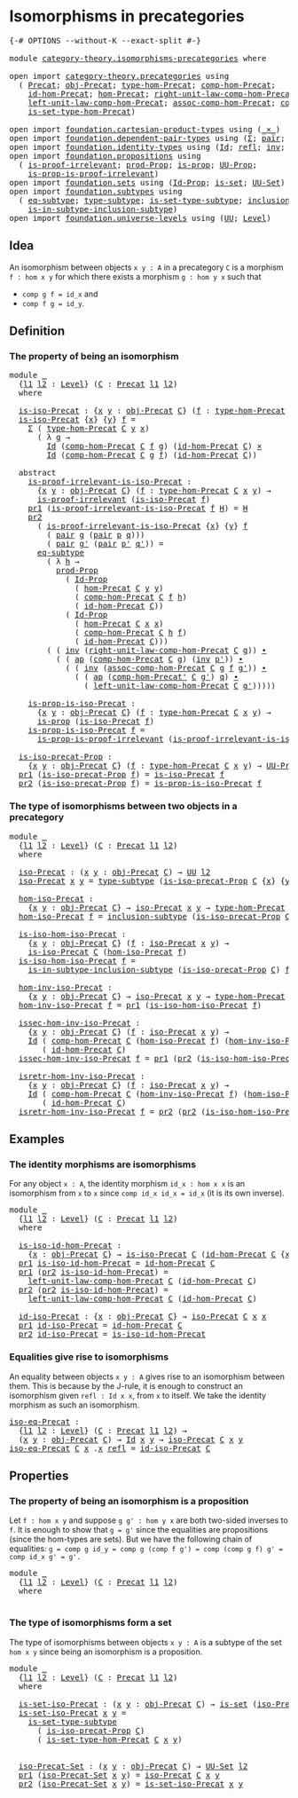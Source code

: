 # Isomorphisms in precategories

<pre class="Agda"><a id="42" class="Symbol">{-#</a> <a id="46" class="Keyword">OPTIONS</a> <a id="54" class="Pragma">--without-K</a> <a id="66" class="Pragma">--exact-split</a> <a id="80" class="Symbol">#-}</a>

<a id="85" class="Keyword">module</a> <a id="92" href="category-theory.isomorphisms-precategories.html" class="Module">category-theory.isomorphisms-precategories</a> <a id="135" class="Keyword">where</a>

<a id="142" class="Keyword">open</a> <a id="147" class="Keyword">import</a> <a id="154" href="category-theory.precategories.html" class="Module">category-theory.precategories</a> <a id="184" class="Keyword">using</a>
  <a id="192" class="Symbol">(</a> <a id="194" href="category-theory.precategories.html#2242" class="Function">Precat</a><a id="200" class="Symbol">;</a> <a id="202" href="category-theory.precategories.html#2555" class="Function">obj-Precat</a><a id="212" class="Symbol">;</a> <a id="214" href="category-theory.precategories.html#2674" class="Function">type-hom-Precat</a><a id="229" class="Symbol">;</a> <a id="231" href="category-theory.precategories.html#3056" class="Function">comp-hom-Precat</a><a id="246" class="Symbol">;</a>
    <a id="252" href="category-theory.precategories.html#3833" class="Function">id-hom-Precat</a><a id="265" class="Symbol">;</a> <a id="267" href="category-theory.precategories.html#2600" class="Function">hom-Precat</a><a id="277" class="Symbol">;</a> <a id="279" href="category-theory.precategories.html#4126" class="Function">right-unit-law-comp-hom-Precat</a><a id="309" class="Symbol">;</a>
    <a id="315" href="category-theory.precategories.html#3936" class="Function">left-unit-law-comp-hom-Precat</a><a id="344" class="Symbol">;</a> <a id="346" href="category-theory.precategories.html#3381" class="Function">assoc-comp-hom-Precat</a><a id="367" class="Symbol">;</a> <a id="369" href="category-theory.precategories.html#3223" class="Function">comp-hom-Precat&#39;</a><a id="385" class="Symbol">;</a>
    <a id="391" href="category-theory.precategories.html#2772" class="Function">is-set-type-hom-Precat</a><a id="413" class="Symbol">)</a>
    
<a id="420" class="Keyword">open</a> <a id="425" class="Keyword">import</a> <a id="432" href="foundation.cartesian-product-types.html" class="Module">foundation.cartesian-product-types</a> <a id="467" class="Keyword">using</a> <a id="473" class="Symbol">(</a><a id="474" href="foundation-core.cartesian-product-types.html#577" class="Function Operator">_×_</a><a id="477" class="Symbol">)</a>
<a id="479" class="Keyword">open</a> <a id="484" class="Keyword">import</a> <a id="491" href="foundation.dependent-pair-types.html" class="Module">foundation.dependent-pair-types</a> <a id="523" class="Keyword">using</a> <a id="529" class="Symbol">(</a><a id="530" href="foundation-core.dependent-pair-types.html#502" class="Record">Σ</a><a id="531" class="Symbol">;</a> <a id="533" href="foundation-core.dependent-pair-types.html#575" class="InductiveConstructor">pair</a><a id="537" class="Symbol">;</a> <a id="539" href="foundation-core.dependent-pair-types.html#592" class="Field">pr1</a><a id="542" class="Symbol">;</a> <a id="544" href="foundation-core.dependent-pair-types.html#604" class="Field">pr2</a><a id="547" class="Symbol">)</a>
<a id="549" class="Keyword">open</a> <a id="554" class="Keyword">import</a> <a id="561" href="foundation.identity-types.html" class="Module">foundation.identity-types</a> <a id="587" class="Keyword">using</a> <a id="593" class="Symbol">(</a><a id="594" href="foundation-core.identity-types.html#1754" class="Datatype">Id</a><a id="596" class="Symbol">;</a> <a id="598" href="foundation-core.identity-types.html#1807" class="InductiveConstructor">refl</a><a id="602" class="Symbol">;</a> <a id="604" href="foundation-core.identity-types.html#2716" class="Function">inv</a><a id="607" class="Symbol">;</a> <a id="609" href="foundation-core.identity-types.html#2412" class="Function Operator">_∙_</a><a id="612" class="Symbol">;</a> <a id="614" href="foundation-core.identity-types.html#3990" class="Function">ap</a><a id="616" class="Symbol">)</a>
<a id="618" class="Keyword">open</a> <a id="623" class="Keyword">import</a> <a id="630" href="foundation.propositions.html" class="Module">foundation.propositions</a> <a id="654" class="Keyword">using</a>
  <a id="662" class="Symbol">(</a> <a id="664" href="foundation-core.propositions.html#2265" class="Function">is-proof-irrelevant</a><a id="683" class="Symbol">;</a> <a id="685" href="foundation-core.propositions.html#5861" class="Function">prod-Prop</a><a id="694" class="Symbol">;</a> <a id="696" href="foundation-core.propositions.html#1296" class="Function">is-prop</a><a id="703" class="Symbol">;</a> <a id="705" href="foundation-core.propositions.html#1380" class="Function">UU-Prop</a><a id="712" class="Symbol">;</a>
    <a id="718" href="foundation-core.propositions.html#3207" class="Function">is-prop-is-proof-irrelevant</a><a id="745" class="Symbol">)</a>
<a id="747" class="Keyword">open</a> <a id="752" class="Keyword">import</a> <a id="759" href="foundation.sets.html" class="Module">foundation.sets</a> <a id="775" class="Keyword">using</a> <a id="781" class="Symbol">(</a><a id="782" href="foundation-core.sets.html#1407" class="Function">Id-Prop</a><a id="789" class="Symbol">;</a> <a id="791" href="foundation-core.sets.html#1100" class="Function">is-set</a><a id="797" class="Symbol">;</a> <a id="799" href="foundation-core.sets.html#1177" class="Function">UU-Set</a><a id="805" class="Symbol">)</a>
<a id="807" class="Keyword">open</a> <a id="812" class="Keyword">import</a> <a id="819" href="foundation.subtypes.html" class="Module">foundation.subtypes</a> <a id="839" class="Keyword">using</a>
  <a id="847" class="Symbol">(</a> <a id="849" href="foundation-core.subtypes.html#3371" class="Function">eq-subtype</a><a id="859" class="Symbol">;</a> <a id="861" href="foundation-core.subtypes.html#2542" class="Function">type-subtype</a><a id="873" class="Symbol">;</a> <a id="875" href="foundation-core.subtypes.html#5268" class="Function">is-set-type-subtype</a><a id="894" class="Symbol">;</a> <a id="896" href="foundation-core.subtypes.html#2608" class="Function">inclusion-subtype</a><a id="913" class="Symbol">;</a>
    <a id="919" href="foundation-core.subtypes.html#2837" class="Function">is-in-subtype-inclusion-subtype</a><a id="950" class="Symbol">)</a>
<a id="952" class="Keyword">open</a> <a id="957" class="Keyword">import</a> <a id="964" href="foundation.universe-levels.html" class="Module">foundation.universe-levels</a> <a id="991" class="Keyword">using</a> <a id="997" class="Symbol">(</a><a id="998" href="foundation-core.universe-levels.html#222" class="Primitive">UU</a><a id="1000" class="Symbol">;</a> <a id="1002" href="Agda.Primitive.html#597" class="Postulate">Level</a><a id="1007" class="Symbol">)</a>
</pre>
## Idea

An isomorphism between objects `x y : A` in a precategory `C` is a morphism `f : hom x y` for which there exists a morphism `g : hom y x` such that
- `comp g f = id_x` and
- `comp f g = id_y`.

## Definition

### The property of being an isomorphism

<pre class="Agda"><a id="1282" class="Keyword">module</a> <a id="1289" href="category-theory.isomorphisms-precategories.html#1289" class="Module">_</a>
  <a id="1293" class="Symbol">{</a><a id="1294" href="category-theory.isomorphisms-precategories.html#1294" class="Bound">l1</a> <a id="1297" href="category-theory.isomorphisms-precategories.html#1297" class="Bound">l2</a> <a id="1300" class="Symbol">:</a> <a id="1302" href="Agda.Primitive.html#597" class="Postulate">Level</a><a id="1307" class="Symbol">}</a> <a id="1309" class="Symbol">(</a><a id="1310" href="category-theory.isomorphisms-precategories.html#1310" class="Bound">C</a> <a id="1312" class="Symbol">:</a> <a id="1314" href="category-theory.precategories.html#2242" class="Function">Precat</a> <a id="1321" href="category-theory.isomorphisms-precategories.html#1294" class="Bound">l1</a> <a id="1324" href="category-theory.isomorphisms-precategories.html#1297" class="Bound">l2</a><a id="1326" class="Symbol">)</a>
  <a id="1330" class="Keyword">where</a>

  <a id="1339" href="category-theory.isomorphisms-precategories.html#1339" class="Function">is-iso-Precat</a> <a id="1353" class="Symbol">:</a> <a id="1355" class="Symbol">{</a><a id="1356" href="category-theory.isomorphisms-precategories.html#1356" class="Bound">x</a> <a id="1358" href="category-theory.isomorphisms-precategories.html#1358" class="Bound">y</a> <a id="1360" class="Symbol">:</a> <a id="1362" href="category-theory.precategories.html#2555" class="Function">obj-Precat</a> <a id="1373" href="category-theory.isomorphisms-precategories.html#1310" class="Bound">C</a><a id="1374" class="Symbol">}</a> <a id="1376" class="Symbol">(</a><a id="1377" href="category-theory.isomorphisms-precategories.html#1377" class="Bound">f</a> <a id="1379" class="Symbol">:</a> <a id="1381" href="category-theory.precategories.html#2674" class="Function">type-hom-Precat</a> <a id="1397" href="category-theory.isomorphisms-precategories.html#1310" class="Bound">C</a> <a id="1399" href="category-theory.isomorphisms-precategories.html#1356" class="Bound">x</a> <a id="1401" href="category-theory.isomorphisms-precategories.html#1358" class="Bound">y</a><a id="1402" class="Symbol">)</a> <a id="1404" class="Symbol">→</a> <a id="1406" href="foundation-core.universe-levels.html#222" class="Primitive">UU</a> <a id="1409" href="category-theory.isomorphisms-precategories.html#1297" class="Bound">l2</a>
  <a id="1414" href="category-theory.isomorphisms-precategories.html#1339" class="Function">is-iso-Precat</a> <a id="1428" class="Symbol">{</a><a id="1429" href="category-theory.isomorphisms-precategories.html#1429" class="Bound">x</a><a id="1430" class="Symbol">}</a> <a id="1432" class="Symbol">{</a><a id="1433" href="category-theory.isomorphisms-precategories.html#1433" class="Bound">y</a><a id="1434" class="Symbol">}</a> <a id="1436" href="category-theory.isomorphisms-precategories.html#1436" class="Bound">f</a> <a id="1438" class="Symbol">=</a>
    <a id="1444" href="foundation-core.dependent-pair-types.html#502" class="Record">Σ</a> <a id="1446" class="Symbol">(</a> <a id="1448" href="category-theory.precategories.html#2674" class="Function">type-hom-Precat</a> <a id="1464" href="category-theory.isomorphisms-precategories.html#1310" class="Bound">C</a> <a id="1466" href="category-theory.isomorphisms-precategories.html#1433" class="Bound">y</a> <a id="1468" href="category-theory.isomorphisms-precategories.html#1429" class="Bound">x</a><a id="1469" class="Symbol">)</a>
      <a id="1477" class="Symbol">(</a> <a id="1479" class="Symbol">λ</a> <a id="1481" href="category-theory.isomorphisms-precategories.html#1481" class="Bound">g</a> <a id="1483" class="Symbol">→</a>
        <a id="1493" href="foundation-core.identity-types.html#1754" class="Datatype">Id</a> <a id="1496" class="Symbol">(</a><a id="1497" href="category-theory.precategories.html#3056" class="Function">comp-hom-Precat</a> <a id="1513" href="category-theory.isomorphisms-precategories.html#1310" class="Bound">C</a> <a id="1515" href="category-theory.isomorphisms-precategories.html#1436" class="Bound">f</a> <a id="1517" href="category-theory.isomorphisms-precategories.html#1481" class="Bound">g</a><a id="1518" class="Symbol">)</a> <a id="1520" class="Symbol">(</a><a id="1521" href="category-theory.precategories.html#3833" class="Function">id-hom-Precat</a> <a id="1535" href="category-theory.isomorphisms-precategories.html#1310" class="Bound">C</a><a id="1536" class="Symbol">)</a> <a id="1538" href="foundation-core.cartesian-product-types.html#577" class="Function Operator">×</a>
        <a id="1548" href="foundation-core.identity-types.html#1754" class="Datatype">Id</a> <a id="1551" class="Symbol">(</a><a id="1552" href="category-theory.precategories.html#3056" class="Function">comp-hom-Precat</a> <a id="1568" href="category-theory.isomorphisms-precategories.html#1310" class="Bound">C</a> <a id="1570" href="category-theory.isomorphisms-precategories.html#1481" class="Bound">g</a> <a id="1572" href="category-theory.isomorphisms-precategories.html#1436" class="Bound">f</a><a id="1573" class="Symbol">)</a> <a id="1575" class="Symbol">(</a><a id="1576" href="category-theory.precategories.html#3833" class="Function">id-hom-Precat</a> <a id="1590" href="category-theory.isomorphisms-precategories.html#1310" class="Bound">C</a><a id="1591" class="Symbol">))</a>

  <a id="1597" class="Keyword">abstract</a>
    <a id="1610" href="category-theory.isomorphisms-precategories.html#1610" class="Function">is-proof-irrelevant-is-iso-Precat</a> <a id="1644" class="Symbol">:</a>
      <a id="1652" class="Symbol">{</a><a id="1653" href="category-theory.isomorphisms-precategories.html#1653" class="Bound">x</a> <a id="1655" href="category-theory.isomorphisms-precategories.html#1655" class="Bound">y</a> <a id="1657" class="Symbol">:</a> <a id="1659" href="category-theory.precategories.html#2555" class="Function">obj-Precat</a> <a id="1670" href="category-theory.isomorphisms-precategories.html#1310" class="Bound">C</a><a id="1671" class="Symbol">}</a> <a id="1673" class="Symbol">(</a><a id="1674" href="category-theory.isomorphisms-precategories.html#1674" class="Bound">f</a> <a id="1676" class="Symbol">:</a> <a id="1678" href="category-theory.precategories.html#2674" class="Function">type-hom-Precat</a> <a id="1694" href="category-theory.isomorphisms-precategories.html#1310" class="Bound">C</a> <a id="1696" href="category-theory.isomorphisms-precategories.html#1653" class="Bound">x</a> <a id="1698" href="category-theory.isomorphisms-precategories.html#1655" class="Bound">y</a><a id="1699" class="Symbol">)</a> <a id="1701" class="Symbol">→</a>
      <a id="1709" href="foundation-core.propositions.html#2265" class="Function">is-proof-irrelevant</a> <a id="1729" class="Symbol">(</a><a id="1730" href="category-theory.isomorphisms-precategories.html#1339" class="Function">is-iso-Precat</a> <a id="1744" href="category-theory.isomorphisms-precategories.html#1674" class="Bound">f</a><a id="1745" class="Symbol">)</a>
    <a id="1751" href="foundation-core.dependent-pair-types.html#592" class="Field">pr1</a> <a id="1755" class="Symbol">(</a><a id="1756" href="category-theory.isomorphisms-precategories.html#1610" class="Function">is-proof-irrelevant-is-iso-Precat</a> <a id="1790" href="category-theory.isomorphisms-precategories.html#1790" class="Bound">f</a> <a id="1792" href="category-theory.isomorphisms-precategories.html#1792" class="Bound">H</a><a id="1793" class="Symbol">)</a> <a id="1795" class="Symbol">=</a> <a id="1797" href="category-theory.isomorphisms-precategories.html#1792" class="Bound">H</a>
    <a id="1803" href="foundation-core.dependent-pair-types.html#604" class="Field">pr2</a>
      <a id="1813" class="Symbol">(</a> <a id="1815" href="category-theory.isomorphisms-precategories.html#1610" class="Function">is-proof-irrelevant-is-iso-Precat</a> <a id="1849" class="Symbol">{</a><a id="1850" href="category-theory.isomorphisms-precategories.html#1850" class="Bound">x</a><a id="1851" class="Symbol">}</a> <a id="1853" class="Symbol">{</a><a id="1854" href="category-theory.isomorphisms-precategories.html#1854" class="Bound">y</a><a id="1855" class="Symbol">}</a> <a id="1857" href="category-theory.isomorphisms-precategories.html#1857" class="Bound">f</a>
        <a id="1867" class="Symbol">(</a> <a id="1869" href="foundation-core.dependent-pair-types.html#575" class="InductiveConstructor">pair</a> <a id="1874" href="category-theory.isomorphisms-precategories.html#1874" class="Bound">g</a> <a id="1876" class="Symbol">(</a><a id="1877" href="foundation-core.dependent-pair-types.html#575" class="InductiveConstructor">pair</a> <a id="1882" href="category-theory.isomorphisms-precategories.html#1882" class="Bound">p</a> <a id="1884" href="category-theory.isomorphisms-precategories.html#1884" class="Bound">q</a><a id="1885" class="Symbol">)))</a>
        <a id="1897" class="Symbol">(</a> <a id="1899" href="foundation-core.dependent-pair-types.html#575" class="InductiveConstructor">pair</a> <a id="1904" href="category-theory.isomorphisms-precategories.html#1904" class="Bound">g&#39;</a> <a id="1907" class="Symbol">(</a><a id="1908" href="foundation-core.dependent-pair-types.html#575" class="InductiveConstructor">pair</a> <a id="1913" href="category-theory.isomorphisms-precategories.html#1913" class="Bound">p&#39;</a> <a id="1916" href="category-theory.isomorphisms-precategories.html#1916" class="Bound">q&#39;</a><a id="1918" class="Symbol">))</a> <a id="1921" class="Symbol">=</a>
      <a id="1929" href="foundation-core.subtypes.html#3371" class="Function">eq-subtype</a>
        <a id="1948" class="Symbol">(</a> <a id="1950" class="Symbol">λ</a> <a id="1952" href="category-theory.isomorphisms-precategories.html#1952" class="Bound">h</a> <a id="1954" class="Symbol">→</a>
          <a id="1966" href="foundation-core.propositions.html#5861" class="Function">prod-Prop</a>
            <a id="1988" class="Symbol">(</a> <a id="1990" href="foundation-core.sets.html#1407" class="Function">Id-Prop</a>
              <a id="2012" class="Symbol">(</a> <a id="2014" href="category-theory.precategories.html#2600" class="Function">hom-Precat</a> <a id="2025" href="category-theory.isomorphisms-precategories.html#1310" class="Bound">C</a> <a id="2027" href="category-theory.isomorphisms-precategories.html#1854" class="Bound">y</a> <a id="2029" href="category-theory.isomorphisms-precategories.html#1854" class="Bound">y</a><a id="2030" class="Symbol">)</a>
              <a id="2046" class="Symbol">(</a> <a id="2048" href="category-theory.precategories.html#3056" class="Function">comp-hom-Precat</a> <a id="2064" href="category-theory.isomorphisms-precategories.html#1310" class="Bound">C</a> <a id="2066" href="category-theory.isomorphisms-precategories.html#1857" class="Bound">f</a> <a id="2068" href="category-theory.isomorphisms-precategories.html#1952" class="Bound">h</a><a id="2069" class="Symbol">)</a>
              <a id="2085" class="Symbol">(</a> <a id="2087" href="category-theory.precategories.html#3833" class="Function">id-hom-Precat</a> <a id="2101" href="category-theory.isomorphisms-precategories.html#1310" class="Bound">C</a><a id="2102" class="Symbol">))</a>
            <a id="2117" class="Symbol">(</a> <a id="2119" href="foundation-core.sets.html#1407" class="Function">Id-Prop</a>
              <a id="2141" class="Symbol">(</a> <a id="2143" href="category-theory.precategories.html#2600" class="Function">hom-Precat</a> <a id="2154" href="category-theory.isomorphisms-precategories.html#1310" class="Bound">C</a> <a id="2156" href="category-theory.isomorphisms-precategories.html#1850" class="Bound">x</a> <a id="2158" href="category-theory.isomorphisms-precategories.html#1850" class="Bound">x</a><a id="2159" class="Symbol">)</a>
              <a id="2175" class="Symbol">(</a> <a id="2177" href="category-theory.precategories.html#3056" class="Function">comp-hom-Precat</a> <a id="2193" href="category-theory.isomorphisms-precategories.html#1310" class="Bound">C</a> <a id="2195" href="category-theory.isomorphisms-precategories.html#1952" class="Bound">h</a> <a id="2197" href="category-theory.isomorphisms-precategories.html#1857" class="Bound">f</a><a id="2198" class="Symbol">)</a>
              <a id="2214" class="Symbol">(</a> <a id="2216" href="category-theory.precategories.html#3833" class="Function">id-hom-Precat</a> <a id="2230" href="category-theory.isomorphisms-precategories.html#1310" class="Bound">C</a><a id="2231" class="Symbol">)))</a>
        <a id="2243" class="Symbol">(</a> <a id="2245" class="Symbol">(</a> <a id="2247" href="foundation-core.identity-types.html#2716" class="Function">inv</a> <a id="2251" class="Symbol">(</a><a id="2252" href="category-theory.precategories.html#4126" class="Function">right-unit-law-comp-hom-Precat</a> <a id="2283" href="category-theory.isomorphisms-precategories.html#1310" class="Bound">C</a> <a id="2285" href="category-theory.isomorphisms-precategories.html#1874" class="Bound">g</a><a id="2286" class="Symbol">))</a> <a id="2289" href="foundation-core.identity-types.html#2412" class="Function Operator">∙</a>
          <a id="2301" class="Symbol">(</a> <a id="2303" class="Symbol">(</a> <a id="2305" href="foundation-core.identity-types.html#3990" class="Function">ap</a> <a id="2308" class="Symbol">(</a><a id="2309" href="category-theory.precategories.html#3056" class="Function">comp-hom-Precat</a> <a id="2325" href="category-theory.isomorphisms-precategories.html#1310" class="Bound">C</a> <a id="2327" href="category-theory.isomorphisms-precategories.html#1874" class="Bound">g</a><a id="2328" class="Symbol">)</a> <a id="2330" class="Symbol">(</a><a id="2331" href="foundation-core.identity-types.html#2716" class="Function">inv</a> <a id="2335" href="category-theory.isomorphisms-precategories.html#1913" class="Bound">p&#39;</a><a id="2337" class="Symbol">))</a> <a id="2340" href="foundation-core.identity-types.html#2412" class="Function Operator">∙</a>
            <a id="2354" class="Symbol">(</a> <a id="2356" class="Symbol">(</a> <a id="2358" href="foundation-core.identity-types.html#2716" class="Function">inv</a> <a id="2362" class="Symbol">(</a><a id="2363" href="category-theory.precategories.html#3381" class="Function">assoc-comp-hom-Precat</a> <a id="2385" href="category-theory.isomorphisms-precategories.html#1310" class="Bound">C</a> <a id="2387" href="category-theory.isomorphisms-precategories.html#1874" class="Bound">g</a> <a id="2389" href="category-theory.isomorphisms-precategories.html#1857" class="Bound">f</a> <a id="2391" href="category-theory.isomorphisms-precategories.html#1904" class="Bound">g&#39;</a><a id="2393" class="Symbol">))</a> <a id="2396" href="foundation-core.identity-types.html#2412" class="Function Operator">∙</a>
              <a id="2412" class="Symbol">(</a> <a id="2414" class="Symbol">(</a> <a id="2416" href="foundation-core.identity-types.html#3990" class="Function">ap</a> <a id="2419" class="Symbol">(</a><a id="2420" href="category-theory.precategories.html#3223" class="Function">comp-hom-Precat&#39;</a> <a id="2437" href="category-theory.isomorphisms-precategories.html#1310" class="Bound">C</a> <a id="2439" href="category-theory.isomorphisms-precategories.html#1904" class="Bound">g&#39;</a><a id="2441" class="Symbol">)</a> <a id="2443" href="category-theory.isomorphisms-precategories.html#1884" class="Bound">q</a><a id="2444" class="Symbol">)</a> <a id="2446" href="foundation-core.identity-types.html#2412" class="Function Operator">∙</a>
                <a id="2464" class="Symbol">(</a> <a id="2466" href="category-theory.precategories.html#3936" class="Function">left-unit-law-comp-hom-Precat</a> <a id="2496" href="category-theory.isomorphisms-precategories.html#1310" class="Bound">C</a> <a id="2498" href="category-theory.isomorphisms-precategories.html#1904" class="Bound">g&#39;</a><a id="2500" class="Symbol">)))))</a>

    <a id="2511" href="category-theory.isomorphisms-precategories.html#2511" class="Function">is-prop-is-iso-Precat</a> <a id="2533" class="Symbol">:</a>
      <a id="2541" class="Symbol">{</a><a id="2542" href="category-theory.isomorphisms-precategories.html#2542" class="Bound">x</a> <a id="2544" href="category-theory.isomorphisms-precategories.html#2544" class="Bound">y</a> <a id="2546" class="Symbol">:</a> <a id="2548" href="category-theory.precategories.html#2555" class="Function">obj-Precat</a> <a id="2559" href="category-theory.isomorphisms-precategories.html#1310" class="Bound">C</a><a id="2560" class="Symbol">}</a> <a id="2562" class="Symbol">(</a><a id="2563" href="category-theory.isomorphisms-precategories.html#2563" class="Bound">f</a> <a id="2565" class="Symbol">:</a> <a id="2567" href="category-theory.precategories.html#2674" class="Function">type-hom-Precat</a> <a id="2583" href="category-theory.isomorphisms-precategories.html#1310" class="Bound">C</a> <a id="2585" href="category-theory.isomorphisms-precategories.html#2542" class="Bound">x</a> <a id="2587" href="category-theory.isomorphisms-precategories.html#2544" class="Bound">y</a><a id="2588" class="Symbol">)</a> <a id="2590" class="Symbol">→</a>
      <a id="2598" href="foundation-core.propositions.html#1296" class="Function">is-prop</a> <a id="2606" class="Symbol">(</a><a id="2607" href="category-theory.isomorphisms-precategories.html#1339" class="Function">is-iso-Precat</a> <a id="2621" href="category-theory.isomorphisms-precategories.html#2563" class="Bound">f</a><a id="2622" class="Symbol">)</a>
    <a id="2628" href="category-theory.isomorphisms-precategories.html#2511" class="Function">is-prop-is-iso-Precat</a> <a id="2650" href="category-theory.isomorphisms-precategories.html#2650" class="Bound">f</a> <a id="2652" class="Symbol">=</a>
      <a id="2660" href="foundation-core.propositions.html#3207" class="Function">is-prop-is-proof-irrelevant</a> <a id="2688" class="Symbol">(</a><a id="2689" href="category-theory.isomorphisms-precategories.html#1610" class="Function">is-proof-irrelevant-is-iso-Precat</a> <a id="2723" href="category-theory.isomorphisms-precategories.html#2650" class="Bound">f</a><a id="2724" class="Symbol">)</a>

  <a id="2729" href="category-theory.isomorphisms-precategories.html#2729" class="Function">is-iso-precat-Prop</a> <a id="2748" class="Symbol">:</a>
    <a id="2754" class="Symbol">{</a><a id="2755" href="category-theory.isomorphisms-precategories.html#2755" class="Bound">x</a> <a id="2757" href="category-theory.isomorphisms-precategories.html#2757" class="Bound">y</a> <a id="2759" class="Symbol">:</a> <a id="2761" href="category-theory.precategories.html#2555" class="Function">obj-Precat</a> <a id="2772" href="category-theory.isomorphisms-precategories.html#1310" class="Bound">C</a><a id="2773" class="Symbol">}</a> <a id="2775" class="Symbol">(</a><a id="2776" href="category-theory.isomorphisms-precategories.html#2776" class="Bound">f</a> <a id="2778" class="Symbol">:</a> <a id="2780" href="category-theory.precategories.html#2674" class="Function">type-hom-Precat</a> <a id="2796" href="category-theory.isomorphisms-precategories.html#1310" class="Bound">C</a> <a id="2798" href="category-theory.isomorphisms-precategories.html#2755" class="Bound">x</a> <a id="2800" href="category-theory.isomorphisms-precategories.html#2757" class="Bound">y</a><a id="2801" class="Symbol">)</a> <a id="2803" class="Symbol">→</a> <a id="2805" href="foundation-core.propositions.html#1380" class="Function">UU-Prop</a> <a id="2813" href="category-theory.isomorphisms-precategories.html#1297" class="Bound">l2</a>
  <a id="2818" href="foundation-core.dependent-pair-types.html#592" class="Field">pr1</a> <a id="2822" class="Symbol">(</a><a id="2823" href="category-theory.isomorphisms-precategories.html#2729" class="Function">is-iso-precat-Prop</a> <a id="2842" href="category-theory.isomorphisms-precategories.html#2842" class="Bound">f</a><a id="2843" class="Symbol">)</a> <a id="2845" class="Symbol">=</a> <a id="2847" href="category-theory.isomorphisms-precategories.html#1339" class="Function">is-iso-Precat</a> <a id="2861" href="category-theory.isomorphisms-precategories.html#2842" class="Bound">f</a>
  <a id="2865" href="foundation-core.dependent-pair-types.html#604" class="Field">pr2</a> <a id="2869" class="Symbol">(</a><a id="2870" href="category-theory.isomorphisms-precategories.html#2729" class="Function">is-iso-precat-Prop</a> <a id="2889" href="category-theory.isomorphisms-precategories.html#2889" class="Bound">f</a><a id="2890" class="Symbol">)</a> <a id="2892" class="Symbol">=</a> <a id="2894" href="category-theory.isomorphisms-precategories.html#2511" class="Function">is-prop-is-iso-Precat</a> <a id="2916" href="category-theory.isomorphisms-precategories.html#2889" class="Bound">f</a>
</pre>
### The type of isomorphisms between two objects in a precategory

<pre class="Agda"><a id="2998" class="Keyword">module</a> <a id="3005" href="category-theory.isomorphisms-precategories.html#3005" class="Module">_</a>
  <a id="3009" class="Symbol">{</a><a id="3010" href="category-theory.isomorphisms-precategories.html#3010" class="Bound">l1</a> <a id="3013" href="category-theory.isomorphisms-precategories.html#3013" class="Bound">l2</a> <a id="3016" class="Symbol">:</a> <a id="3018" href="Agda.Primitive.html#597" class="Postulate">Level</a><a id="3023" class="Symbol">}</a> <a id="3025" class="Symbol">(</a><a id="3026" href="category-theory.isomorphisms-precategories.html#3026" class="Bound">C</a> <a id="3028" class="Symbol">:</a> <a id="3030" href="category-theory.precategories.html#2242" class="Function">Precat</a> <a id="3037" href="category-theory.isomorphisms-precategories.html#3010" class="Bound">l1</a> <a id="3040" href="category-theory.isomorphisms-precategories.html#3013" class="Bound">l2</a><a id="3042" class="Symbol">)</a>
  <a id="3046" class="Keyword">where</a>
  
  <a id="3057" href="category-theory.isomorphisms-precategories.html#3057" class="Function">iso-Precat</a> <a id="3068" class="Symbol">:</a> <a id="3070" class="Symbol">(</a><a id="3071" href="category-theory.isomorphisms-precategories.html#3071" class="Bound">x</a> <a id="3073" href="category-theory.isomorphisms-precategories.html#3073" class="Bound">y</a> <a id="3075" class="Symbol">:</a> <a id="3077" href="category-theory.precategories.html#2555" class="Function">obj-Precat</a> <a id="3088" href="category-theory.isomorphisms-precategories.html#3026" class="Bound">C</a><a id="3089" class="Symbol">)</a> <a id="3091" class="Symbol">→</a> <a id="3093" href="foundation-core.universe-levels.html#222" class="Primitive">UU</a> <a id="3096" href="category-theory.isomorphisms-precategories.html#3013" class="Bound">l2</a>
  <a id="3101" href="category-theory.isomorphisms-precategories.html#3057" class="Function">iso-Precat</a> <a id="3112" href="category-theory.isomorphisms-precategories.html#3112" class="Bound">x</a> <a id="3114" href="category-theory.isomorphisms-precategories.html#3114" class="Bound">y</a> <a id="3116" class="Symbol">=</a> <a id="3118" href="foundation-core.subtypes.html#2542" class="Function">type-subtype</a> <a id="3131" class="Symbol">(</a><a id="3132" href="category-theory.isomorphisms-precategories.html#2729" class="Function">is-iso-precat-Prop</a> <a id="3151" href="category-theory.isomorphisms-precategories.html#3026" class="Bound">C</a> <a id="3153" class="Symbol">{</a><a id="3154" href="category-theory.isomorphisms-precategories.html#3112" class="Bound">x</a><a id="3155" class="Symbol">}</a> <a id="3157" class="Symbol">{</a><a id="3158" href="category-theory.isomorphisms-precategories.html#3114" class="Bound">y</a><a id="3159" class="Symbol">})</a>

  <a id="3165" href="category-theory.isomorphisms-precategories.html#3165" class="Function">hom-iso-Precat</a> <a id="3180" class="Symbol">:</a>
    <a id="3186" class="Symbol">{</a><a id="3187" href="category-theory.isomorphisms-precategories.html#3187" class="Bound">x</a> <a id="3189" href="category-theory.isomorphisms-precategories.html#3189" class="Bound">y</a> <a id="3191" class="Symbol">:</a> <a id="3193" href="category-theory.precategories.html#2555" class="Function">obj-Precat</a> <a id="3204" href="category-theory.isomorphisms-precategories.html#3026" class="Bound">C</a><a id="3205" class="Symbol">}</a> <a id="3207" class="Symbol">→</a> <a id="3209" href="category-theory.isomorphisms-precategories.html#3057" class="Function">iso-Precat</a> <a id="3220" href="category-theory.isomorphisms-precategories.html#3187" class="Bound">x</a> <a id="3222" href="category-theory.isomorphisms-precategories.html#3189" class="Bound">y</a> <a id="3224" class="Symbol">→</a> <a id="3226" href="category-theory.precategories.html#2674" class="Function">type-hom-Precat</a> <a id="3242" href="category-theory.isomorphisms-precategories.html#3026" class="Bound">C</a> <a id="3244" href="category-theory.isomorphisms-precategories.html#3187" class="Bound">x</a> <a id="3246" href="category-theory.isomorphisms-precategories.html#3189" class="Bound">y</a>
  <a id="3250" href="category-theory.isomorphisms-precategories.html#3165" class="Function">hom-iso-Precat</a> <a id="3265" href="category-theory.isomorphisms-precategories.html#3265" class="Bound">f</a> <a id="3267" class="Symbol">=</a> <a id="3269" href="foundation-core.subtypes.html#2608" class="Function">inclusion-subtype</a> <a id="3287" class="Symbol">(</a><a id="3288" href="category-theory.isomorphisms-precategories.html#2729" class="Function">is-iso-precat-Prop</a> <a id="3307" href="category-theory.isomorphisms-precategories.html#3026" class="Bound">C</a><a id="3308" class="Symbol">)</a> <a id="3310" href="category-theory.isomorphisms-precategories.html#3265" class="Bound">f</a>

  <a id="3315" href="category-theory.isomorphisms-precategories.html#3315" class="Function">is-iso-hom-iso-Precat</a> <a id="3337" class="Symbol">:</a>
    <a id="3343" class="Symbol">{</a><a id="3344" href="category-theory.isomorphisms-precategories.html#3344" class="Bound">x</a> <a id="3346" href="category-theory.isomorphisms-precategories.html#3346" class="Bound">y</a> <a id="3348" class="Symbol">:</a> <a id="3350" href="category-theory.precategories.html#2555" class="Function">obj-Precat</a> <a id="3361" href="category-theory.isomorphisms-precategories.html#3026" class="Bound">C</a><a id="3362" class="Symbol">}</a> <a id="3364" class="Symbol">(</a><a id="3365" href="category-theory.isomorphisms-precategories.html#3365" class="Bound">f</a> <a id="3367" class="Symbol">:</a> <a id="3369" href="category-theory.isomorphisms-precategories.html#3057" class="Function">iso-Precat</a> <a id="3380" href="category-theory.isomorphisms-precategories.html#3344" class="Bound">x</a> <a id="3382" href="category-theory.isomorphisms-precategories.html#3346" class="Bound">y</a><a id="3383" class="Symbol">)</a> <a id="3385" class="Symbol">→</a>
    <a id="3391" href="category-theory.isomorphisms-precategories.html#1339" class="Function">is-iso-Precat</a> <a id="3405" href="category-theory.isomorphisms-precategories.html#3026" class="Bound">C</a> <a id="3407" class="Symbol">(</a><a id="3408" href="category-theory.isomorphisms-precategories.html#3165" class="Function">hom-iso-Precat</a> <a id="3423" href="category-theory.isomorphisms-precategories.html#3365" class="Bound">f</a><a id="3424" class="Symbol">)</a>
  <a id="3428" href="category-theory.isomorphisms-precategories.html#3315" class="Function">is-iso-hom-iso-Precat</a> <a id="3450" href="category-theory.isomorphisms-precategories.html#3450" class="Bound">f</a> <a id="3452" class="Symbol">=</a>
    <a id="3458" href="foundation-core.subtypes.html#2837" class="Function">is-in-subtype-inclusion-subtype</a> <a id="3490" class="Symbol">(</a><a id="3491" href="category-theory.isomorphisms-precategories.html#2729" class="Function">is-iso-precat-Prop</a> <a id="3510" href="category-theory.isomorphisms-precategories.html#3026" class="Bound">C</a><a id="3511" class="Symbol">)</a> <a id="3513" href="category-theory.isomorphisms-precategories.html#3450" class="Bound">f</a>

  <a id="3518" href="category-theory.isomorphisms-precategories.html#3518" class="Function">hom-inv-iso-Precat</a> <a id="3537" class="Symbol">:</a>
    <a id="3543" class="Symbol">{</a><a id="3544" href="category-theory.isomorphisms-precategories.html#3544" class="Bound">x</a> <a id="3546" href="category-theory.isomorphisms-precategories.html#3546" class="Bound">y</a> <a id="3548" class="Symbol">:</a> <a id="3550" href="category-theory.precategories.html#2555" class="Function">obj-Precat</a> <a id="3561" href="category-theory.isomorphisms-precategories.html#3026" class="Bound">C</a><a id="3562" class="Symbol">}</a> <a id="3564" class="Symbol">→</a> <a id="3566" href="category-theory.isomorphisms-precategories.html#3057" class="Function">iso-Precat</a> <a id="3577" href="category-theory.isomorphisms-precategories.html#3544" class="Bound">x</a> <a id="3579" href="category-theory.isomorphisms-precategories.html#3546" class="Bound">y</a> <a id="3581" class="Symbol">→</a> <a id="3583" href="category-theory.precategories.html#2674" class="Function">type-hom-Precat</a> <a id="3599" href="category-theory.isomorphisms-precategories.html#3026" class="Bound">C</a> <a id="3601" href="category-theory.isomorphisms-precategories.html#3546" class="Bound">y</a> <a id="3603" href="category-theory.isomorphisms-precategories.html#3544" class="Bound">x</a>
  <a id="3607" href="category-theory.isomorphisms-precategories.html#3518" class="Function">hom-inv-iso-Precat</a> <a id="3626" href="category-theory.isomorphisms-precategories.html#3626" class="Bound">f</a> <a id="3628" class="Symbol">=</a> <a id="3630" href="foundation-core.dependent-pair-types.html#592" class="Field">pr1</a> <a id="3634" class="Symbol">(</a><a id="3635" href="category-theory.isomorphisms-precategories.html#3315" class="Function">is-iso-hom-iso-Precat</a> <a id="3657" href="category-theory.isomorphisms-precategories.html#3626" class="Bound">f</a><a id="3658" class="Symbol">)</a>

  <a id="3663" href="category-theory.isomorphisms-precategories.html#3663" class="Function">issec-hom-inv-iso-Precat</a> <a id="3688" class="Symbol">:</a>
    <a id="3694" class="Symbol">{</a><a id="3695" href="category-theory.isomorphisms-precategories.html#3695" class="Bound">x</a> <a id="3697" href="category-theory.isomorphisms-precategories.html#3697" class="Bound">y</a> <a id="3699" class="Symbol">:</a> <a id="3701" href="category-theory.precategories.html#2555" class="Function">obj-Precat</a> <a id="3712" href="category-theory.isomorphisms-precategories.html#3026" class="Bound">C</a><a id="3713" class="Symbol">}</a> <a id="3715" class="Symbol">(</a><a id="3716" href="category-theory.isomorphisms-precategories.html#3716" class="Bound">f</a> <a id="3718" class="Symbol">:</a> <a id="3720" href="category-theory.isomorphisms-precategories.html#3057" class="Function">iso-Precat</a> <a id="3731" href="category-theory.isomorphisms-precategories.html#3695" class="Bound">x</a> <a id="3733" href="category-theory.isomorphisms-precategories.html#3697" class="Bound">y</a><a id="3734" class="Symbol">)</a> <a id="3736" class="Symbol">→</a>
    <a id="3742" href="foundation-core.identity-types.html#1754" class="Datatype">Id</a> <a id="3745" class="Symbol">(</a> <a id="3747" href="category-theory.precategories.html#3056" class="Function">comp-hom-Precat</a> <a id="3763" href="category-theory.isomorphisms-precategories.html#3026" class="Bound">C</a> <a id="3765" class="Symbol">(</a><a id="3766" href="category-theory.isomorphisms-precategories.html#3165" class="Function">hom-iso-Precat</a> <a id="3781" href="category-theory.isomorphisms-precategories.html#3716" class="Bound">f</a><a id="3782" class="Symbol">)</a> <a id="3784" class="Symbol">(</a><a id="3785" href="category-theory.isomorphisms-precategories.html#3518" class="Function">hom-inv-iso-Precat</a> <a id="3804" href="category-theory.isomorphisms-precategories.html#3716" class="Bound">f</a><a id="3805" class="Symbol">))</a>
       <a id="3815" class="Symbol">(</a> <a id="3817" href="category-theory.precategories.html#3833" class="Function">id-hom-Precat</a> <a id="3831" href="category-theory.isomorphisms-precategories.html#3026" class="Bound">C</a><a id="3832" class="Symbol">)</a>
  <a id="3836" href="category-theory.isomorphisms-precategories.html#3663" class="Function">issec-hom-inv-iso-Precat</a> <a id="3861" href="category-theory.isomorphisms-precategories.html#3861" class="Bound">f</a> <a id="3863" class="Symbol">=</a> <a id="3865" href="foundation-core.dependent-pair-types.html#592" class="Field">pr1</a> <a id="3869" class="Symbol">(</a><a id="3870" href="foundation-core.dependent-pair-types.html#604" class="Field">pr2</a> <a id="3874" class="Symbol">(</a><a id="3875" href="category-theory.isomorphisms-precategories.html#3315" class="Function">is-iso-hom-iso-Precat</a> <a id="3897" href="category-theory.isomorphisms-precategories.html#3861" class="Bound">f</a><a id="3898" class="Symbol">))</a>

  <a id="3904" href="category-theory.isomorphisms-precategories.html#3904" class="Function">isretr-hom-inv-iso-Precat</a> <a id="3930" class="Symbol">:</a>
    <a id="3936" class="Symbol">{</a><a id="3937" href="category-theory.isomorphisms-precategories.html#3937" class="Bound">x</a> <a id="3939" href="category-theory.isomorphisms-precategories.html#3939" class="Bound">y</a> <a id="3941" class="Symbol">:</a> <a id="3943" href="category-theory.precategories.html#2555" class="Function">obj-Precat</a> <a id="3954" href="category-theory.isomorphisms-precategories.html#3026" class="Bound">C</a><a id="3955" class="Symbol">}</a> <a id="3957" class="Symbol">(</a><a id="3958" href="category-theory.isomorphisms-precategories.html#3958" class="Bound">f</a> <a id="3960" class="Symbol">:</a> <a id="3962" href="category-theory.isomorphisms-precategories.html#3057" class="Function">iso-Precat</a> <a id="3973" href="category-theory.isomorphisms-precategories.html#3937" class="Bound">x</a> <a id="3975" href="category-theory.isomorphisms-precategories.html#3939" class="Bound">y</a><a id="3976" class="Symbol">)</a> <a id="3978" class="Symbol">→</a>
    <a id="3984" href="foundation-core.identity-types.html#1754" class="Datatype">Id</a> <a id="3987" class="Symbol">(</a> <a id="3989" href="category-theory.precategories.html#3056" class="Function">comp-hom-Precat</a> <a id="4005" href="category-theory.isomorphisms-precategories.html#3026" class="Bound">C</a> <a id="4007" class="Symbol">(</a><a id="4008" href="category-theory.isomorphisms-precategories.html#3518" class="Function">hom-inv-iso-Precat</a> <a id="4027" href="category-theory.isomorphisms-precategories.html#3958" class="Bound">f</a><a id="4028" class="Symbol">)</a> <a id="4030" class="Symbol">(</a><a id="4031" href="category-theory.isomorphisms-precategories.html#3165" class="Function">hom-iso-Precat</a> <a id="4046" href="category-theory.isomorphisms-precategories.html#3958" class="Bound">f</a><a id="4047" class="Symbol">))</a>
       <a id="4057" class="Symbol">(</a> <a id="4059" href="category-theory.precategories.html#3833" class="Function">id-hom-Precat</a> <a id="4073" href="category-theory.isomorphisms-precategories.html#3026" class="Bound">C</a><a id="4074" class="Symbol">)</a>
  <a id="4078" href="category-theory.isomorphisms-precategories.html#3904" class="Function">isretr-hom-inv-iso-Precat</a> <a id="4104" href="category-theory.isomorphisms-precategories.html#4104" class="Bound">f</a> <a id="4106" class="Symbol">=</a> <a id="4108" href="foundation-core.dependent-pair-types.html#604" class="Field">pr2</a> <a id="4112" class="Symbol">(</a><a id="4113" href="foundation-core.dependent-pair-types.html#604" class="Field">pr2</a> <a id="4117" class="Symbol">(</a><a id="4118" href="category-theory.isomorphisms-precategories.html#3315" class="Function">is-iso-hom-iso-Precat</a> <a id="4140" href="category-theory.isomorphisms-precategories.html#4104" class="Bound">f</a><a id="4141" class="Symbol">))</a>
</pre>
## Examples

### The identity morphisms are isomorphisms

For any object `x : A`, the identity morphism `id_x : hom x x` is an isomorphism from `x` to `x` since `comp id_x id_x = id_x` (it is its own inverse).

<pre class="Agda"><a id="4368" class="Keyword">module</a> <a id="4375" href="category-theory.isomorphisms-precategories.html#4375" class="Module">_</a>
  <a id="4379" class="Symbol">{</a><a id="4380" href="category-theory.isomorphisms-precategories.html#4380" class="Bound">l1</a> <a id="4383" href="category-theory.isomorphisms-precategories.html#4383" class="Bound">l2</a> <a id="4386" class="Symbol">:</a> <a id="4388" href="Agda.Primitive.html#597" class="Postulate">Level</a><a id="4393" class="Symbol">}</a> <a id="4395" class="Symbol">(</a><a id="4396" href="category-theory.isomorphisms-precategories.html#4396" class="Bound">C</a> <a id="4398" class="Symbol">:</a> <a id="4400" href="category-theory.precategories.html#2242" class="Function">Precat</a> <a id="4407" href="category-theory.isomorphisms-precategories.html#4380" class="Bound">l1</a> <a id="4410" href="category-theory.isomorphisms-precategories.html#4383" class="Bound">l2</a><a id="4412" class="Symbol">)</a>
  <a id="4416" class="Keyword">where</a>

  <a id="4425" href="category-theory.isomorphisms-precategories.html#4425" class="Function">is-iso-id-hom-Precat</a> <a id="4446" class="Symbol">:</a>
    <a id="4452" class="Symbol">{</a><a id="4453" href="category-theory.isomorphisms-precategories.html#4453" class="Bound">x</a> <a id="4455" class="Symbol">:</a> <a id="4457" href="category-theory.precategories.html#2555" class="Function">obj-Precat</a> <a id="4468" href="category-theory.isomorphisms-precategories.html#4396" class="Bound">C</a><a id="4469" class="Symbol">}</a> <a id="4471" class="Symbol">→</a> <a id="4473" href="category-theory.isomorphisms-precategories.html#1339" class="Function">is-iso-Precat</a> <a id="4487" href="category-theory.isomorphisms-precategories.html#4396" class="Bound">C</a> <a id="4489" class="Symbol">(</a><a id="4490" href="category-theory.precategories.html#3833" class="Function">id-hom-Precat</a> <a id="4504" href="category-theory.isomorphisms-precategories.html#4396" class="Bound">C</a> <a id="4506" class="Symbol">{</a><a id="4507" href="category-theory.isomorphisms-precategories.html#4453" class="Bound">x</a><a id="4508" class="Symbol">})</a>
  <a id="4513" href="foundation-core.dependent-pair-types.html#592" class="Field">pr1</a> <a id="4517" href="category-theory.isomorphisms-precategories.html#4425" class="Function">is-iso-id-hom-Precat</a> <a id="4538" class="Symbol">=</a> <a id="4540" href="category-theory.precategories.html#3833" class="Function">id-hom-Precat</a> <a id="4554" href="category-theory.isomorphisms-precategories.html#4396" class="Bound">C</a>
  <a id="4558" href="foundation-core.dependent-pair-types.html#592" class="Field">pr1</a> <a id="4562" class="Symbol">(</a><a id="4563" href="foundation-core.dependent-pair-types.html#604" class="Field">pr2</a> <a id="4567" href="category-theory.isomorphisms-precategories.html#4425" class="Function">is-iso-id-hom-Precat</a><a id="4587" class="Symbol">)</a> <a id="4589" class="Symbol">=</a>
    <a id="4595" href="category-theory.precategories.html#3936" class="Function">left-unit-law-comp-hom-Precat</a> <a id="4625" href="category-theory.isomorphisms-precategories.html#4396" class="Bound">C</a> <a id="4627" class="Symbol">(</a><a id="4628" href="category-theory.precategories.html#3833" class="Function">id-hom-Precat</a> <a id="4642" href="category-theory.isomorphisms-precategories.html#4396" class="Bound">C</a><a id="4643" class="Symbol">)</a>
  <a id="4647" href="foundation-core.dependent-pair-types.html#604" class="Field">pr2</a> <a id="4651" class="Symbol">(</a><a id="4652" href="foundation-core.dependent-pair-types.html#604" class="Field">pr2</a> <a id="4656" href="category-theory.isomorphisms-precategories.html#4425" class="Function">is-iso-id-hom-Precat</a><a id="4676" class="Symbol">)</a> <a id="4678" class="Symbol">=</a>
    <a id="4684" href="category-theory.precategories.html#3936" class="Function">left-unit-law-comp-hom-Precat</a> <a id="4714" href="category-theory.isomorphisms-precategories.html#4396" class="Bound">C</a> <a id="4716" class="Symbol">(</a><a id="4717" href="category-theory.precategories.html#3833" class="Function">id-hom-Precat</a> <a id="4731" href="category-theory.isomorphisms-precategories.html#4396" class="Bound">C</a><a id="4732" class="Symbol">)</a>

  <a id="4737" href="category-theory.isomorphisms-precategories.html#4737" class="Function">id-iso-Precat</a> <a id="4751" class="Symbol">:</a> <a id="4753" class="Symbol">{</a><a id="4754" href="category-theory.isomorphisms-precategories.html#4754" class="Bound">x</a> <a id="4756" class="Symbol">:</a> <a id="4758" href="category-theory.precategories.html#2555" class="Function">obj-Precat</a> <a id="4769" href="category-theory.isomorphisms-precategories.html#4396" class="Bound">C</a><a id="4770" class="Symbol">}</a> <a id="4772" class="Symbol">→</a> <a id="4774" href="category-theory.isomorphisms-precategories.html#3057" class="Function">iso-Precat</a> <a id="4785" href="category-theory.isomorphisms-precategories.html#4396" class="Bound">C</a> <a id="4787" href="category-theory.isomorphisms-precategories.html#4754" class="Bound">x</a> <a id="4789" href="category-theory.isomorphisms-precategories.html#4754" class="Bound">x</a>
  <a id="4793" href="foundation-core.dependent-pair-types.html#592" class="Field">pr1</a> <a id="4797" href="category-theory.isomorphisms-precategories.html#4737" class="Function">id-iso-Precat</a> <a id="4811" class="Symbol">=</a> <a id="4813" href="category-theory.precategories.html#3833" class="Function">id-hom-Precat</a> <a id="4827" href="category-theory.isomorphisms-precategories.html#4396" class="Bound">C</a>
  <a id="4831" href="foundation-core.dependent-pair-types.html#604" class="Field">pr2</a> <a id="4835" href="category-theory.isomorphisms-precategories.html#4737" class="Function">id-iso-Precat</a> <a id="4849" class="Symbol">=</a> <a id="4851" href="category-theory.isomorphisms-precategories.html#4425" class="Function">is-iso-id-hom-Precat</a>
</pre>
### Equalities give rise to isomorphisms

An equality between objects `x y : A` gives rise to an isomorphism between them. This is because by the J-rule, it is enough to construct an isomorphism given `refl : Id x x`, from `x` to itself. We take the identity morphism as such an isomorphism.

<pre class="Agda"><a id="iso-eq-Precat"></a><a id="5178" href="category-theory.isomorphisms-precategories.html#5178" class="Function">iso-eq-Precat</a> <a id="5192" class="Symbol">:</a>
  <a id="5196" class="Symbol">{</a><a id="5197" href="category-theory.isomorphisms-precategories.html#5197" class="Bound">l1</a> <a id="5200" href="category-theory.isomorphisms-precategories.html#5200" class="Bound">l2</a> <a id="5203" class="Symbol">:</a> <a id="5205" href="Agda.Primitive.html#597" class="Postulate">Level</a><a id="5210" class="Symbol">}</a> <a id="5212" class="Symbol">(</a><a id="5213" href="category-theory.isomorphisms-precategories.html#5213" class="Bound">C</a> <a id="5215" class="Symbol">:</a> <a id="5217" href="category-theory.precategories.html#2242" class="Function">Precat</a> <a id="5224" href="category-theory.isomorphisms-precategories.html#5197" class="Bound">l1</a> <a id="5227" href="category-theory.isomorphisms-precategories.html#5200" class="Bound">l2</a><a id="5229" class="Symbol">)</a> <a id="5231" class="Symbol">→</a>
  <a id="5235" class="Symbol">(</a><a id="5236" href="category-theory.isomorphisms-precategories.html#5236" class="Bound">x</a> <a id="5238" href="category-theory.isomorphisms-precategories.html#5238" class="Bound">y</a> <a id="5240" class="Symbol">:</a> <a id="5242" href="category-theory.precategories.html#2555" class="Function">obj-Precat</a> <a id="5253" href="category-theory.isomorphisms-precategories.html#5213" class="Bound">C</a><a id="5254" class="Symbol">)</a> <a id="5256" class="Symbol">→</a> <a id="5258" href="foundation-core.identity-types.html#1754" class="Datatype">Id</a> <a id="5261" href="category-theory.isomorphisms-precategories.html#5236" class="Bound">x</a> <a id="5263" href="category-theory.isomorphisms-precategories.html#5238" class="Bound">y</a> <a id="5265" class="Symbol">→</a> <a id="5267" href="category-theory.isomorphisms-precategories.html#3057" class="Function">iso-Precat</a> <a id="5278" href="category-theory.isomorphisms-precategories.html#5213" class="Bound">C</a> <a id="5280" href="category-theory.isomorphisms-precategories.html#5236" class="Bound">x</a> <a id="5282" href="category-theory.isomorphisms-precategories.html#5238" class="Bound">y</a>
<a id="5284" href="category-theory.isomorphisms-precategories.html#5178" class="Function">iso-eq-Precat</a> <a id="5298" href="category-theory.isomorphisms-precategories.html#5298" class="Bound">C</a> <a id="5300" href="category-theory.isomorphisms-precategories.html#5300" class="Bound">x</a> <a id="5302" class="DottedPattern Symbol">.</a><a id="5303" href="category-theory.isomorphisms-precategories.html#5300" class="DottedPattern Bound">x</a> <a id="5305" href="foundation-core.identity-types.html#1807" class="InductiveConstructor">refl</a> <a id="5310" class="Symbol">=</a> <a id="5312" href="category-theory.isomorphisms-precategories.html#4737" class="Function">id-iso-Precat</a> <a id="5326" href="category-theory.isomorphisms-precategories.html#5298" class="Bound">C</a>
</pre>
## Properties

### The property of being an isomorphism is a proposition

Let `f : hom x y` and suppose `g g' : hom y x` are both two-sided inverses to `f`. It is enough to show that `g = g'` since the equalities are propositions (since the hom-types are sets). But we have the following chain of equalities:
`g = comp g id_y
   = comp g (comp f g')
   = comp (comp g f) g'
   = comp id_x g'
   = g'.`

<pre class="Agda"><a id="5744" class="Keyword">module</a> <a id="5751" href="category-theory.isomorphisms-precategories.html#5751" class="Module">_</a>
  <a id="5755" class="Symbol">{</a><a id="5756" href="category-theory.isomorphisms-precategories.html#5756" class="Bound">l1</a> <a id="5759" href="category-theory.isomorphisms-precategories.html#5759" class="Bound">l2</a> <a id="5762" class="Symbol">:</a> <a id="5764" href="Agda.Primitive.html#597" class="Postulate">Level</a><a id="5769" class="Symbol">}</a> <a id="5771" class="Symbol">(</a><a id="5772" href="category-theory.isomorphisms-precategories.html#5772" class="Bound">C</a> <a id="5774" class="Symbol">:</a> <a id="5776" href="category-theory.precategories.html#2242" class="Function">Precat</a> <a id="5783" href="category-theory.isomorphisms-precategories.html#5756" class="Bound">l1</a> <a id="5786" href="category-theory.isomorphisms-precategories.html#5759" class="Bound">l2</a><a id="5788" class="Symbol">)</a>
  <a id="5792" class="Keyword">where</a>

</pre>
### The type of isomorphisms form a set

The type of isomorphisms between objects `x y : A` is a subtype of the set `hom x y` since being an isomorphism is a proposition.

<pre class="Agda"><a id="5984" class="Keyword">module</a> <a id="5991" href="category-theory.isomorphisms-precategories.html#5991" class="Module">_</a>
  <a id="5995" class="Symbol">{</a><a id="5996" href="category-theory.isomorphisms-precategories.html#5996" class="Bound">l1</a> <a id="5999" href="category-theory.isomorphisms-precategories.html#5999" class="Bound">l2</a> <a id="6002" class="Symbol">:</a> <a id="6004" href="Agda.Primitive.html#597" class="Postulate">Level</a><a id="6009" class="Symbol">}</a> <a id="6011" class="Symbol">(</a><a id="6012" href="category-theory.isomorphisms-precategories.html#6012" class="Bound">C</a> <a id="6014" class="Symbol">:</a> <a id="6016" href="category-theory.precategories.html#2242" class="Function">Precat</a> <a id="6023" href="category-theory.isomorphisms-precategories.html#5996" class="Bound">l1</a> <a id="6026" href="category-theory.isomorphisms-precategories.html#5999" class="Bound">l2</a><a id="6028" class="Symbol">)</a>
  <a id="6032" class="Keyword">where</a>

  <a id="6041" href="category-theory.isomorphisms-precategories.html#6041" class="Function">is-set-iso-Precat</a> <a id="6059" class="Symbol">:</a> <a id="6061" class="Symbol">(</a><a id="6062" href="category-theory.isomorphisms-precategories.html#6062" class="Bound">x</a> <a id="6064" href="category-theory.isomorphisms-precategories.html#6064" class="Bound">y</a> <a id="6066" class="Symbol">:</a> <a id="6068" href="category-theory.precategories.html#2555" class="Function">obj-Precat</a> <a id="6079" href="category-theory.isomorphisms-precategories.html#6012" class="Bound">C</a><a id="6080" class="Symbol">)</a> <a id="6082" class="Symbol">→</a> <a id="6084" href="foundation-core.sets.html#1100" class="Function">is-set</a> <a id="6091" class="Symbol">(</a><a id="6092" href="category-theory.isomorphisms-precategories.html#3057" class="Function">iso-Precat</a> <a id="6103" href="category-theory.isomorphisms-precategories.html#6012" class="Bound">C</a> <a id="6105" href="category-theory.isomorphisms-precategories.html#6062" class="Bound">x</a> <a id="6107" href="category-theory.isomorphisms-precategories.html#6064" class="Bound">y</a><a id="6108" class="Symbol">)</a>
  <a id="6112" href="category-theory.isomorphisms-precategories.html#6041" class="Function">is-set-iso-Precat</a> <a id="6130" href="category-theory.isomorphisms-precategories.html#6130" class="Bound">x</a> <a id="6132" href="category-theory.isomorphisms-precategories.html#6132" class="Bound">y</a> <a id="6134" class="Symbol">=</a>
    <a id="6140" href="foundation-core.subtypes.html#5268" class="Function">is-set-type-subtype</a>
      <a id="6166" class="Symbol">(</a> <a id="6168" href="category-theory.isomorphisms-precategories.html#2729" class="Function">is-iso-precat-Prop</a> <a id="6187" href="category-theory.isomorphisms-precategories.html#6012" class="Bound">C</a><a id="6188" class="Symbol">)</a>
      <a id="6196" class="Symbol">(</a> <a id="6198" href="category-theory.precategories.html#2772" class="Function">is-set-type-hom-Precat</a> <a id="6221" href="category-theory.isomorphisms-precategories.html#6012" class="Bound">C</a> <a id="6223" href="category-theory.isomorphisms-precategories.html#6130" class="Bound">x</a> <a id="6225" href="category-theory.isomorphisms-precategories.html#6132" class="Bound">y</a><a id="6226" class="Symbol">)</a>
      

  <a id="6238" href="category-theory.isomorphisms-precategories.html#6238" class="Function">iso-Precat-Set</a> <a id="6253" class="Symbol">:</a> <a id="6255" class="Symbol">(</a><a id="6256" href="category-theory.isomorphisms-precategories.html#6256" class="Bound">x</a> <a id="6258" href="category-theory.isomorphisms-precategories.html#6258" class="Bound">y</a> <a id="6260" class="Symbol">:</a> <a id="6262" href="category-theory.precategories.html#2555" class="Function">obj-Precat</a> <a id="6273" href="category-theory.isomorphisms-precategories.html#6012" class="Bound">C</a><a id="6274" class="Symbol">)</a> <a id="6276" class="Symbol">→</a> <a id="6278" href="foundation-core.sets.html#1177" class="Function">UU-Set</a> <a id="6285" href="category-theory.isomorphisms-precategories.html#5999" class="Bound">l2</a>
  <a id="6290" href="foundation-core.dependent-pair-types.html#592" class="Field">pr1</a> <a id="6294" class="Symbol">(</a><a id="6295" href="category-theory.isomorphisms-precategories.html#6238" class="Function">iso-Precat-Set</a> <a id="6310" href="category-theory.isomorphisms-precategories.html#6310" class="Bound">x</a> <a id="6312" href="category-theory.isomorphisms-precategories.html#6312" class="Bound">y</a><a id="6313" class="Symbol">)</a> <a id="6315" class="Symbol">=</a> <a id="6317" href="category-theory.isomorphisms-precategories.html#3057" class="Function">iso-Precat</a> <a id="6328" href="category-theory.isomorphisms-precategories.html#6012" class="Bound">C</a> <a id="6330" href="category-theory.isomorphisms-precategories.html#6310" class="Bound">x</a> <a id="6332" href="category-theory.isomorphisms-precategories.html#6312" class="Bound">y</a>
  <a id="6336" href="foundation-core.dependent-pair-types.html#604" class="Field">pr2</a> <a id="6340" class="Symbol">(</a><a id="6341" href="category-theory.isomorphisms-precategories.html#6238" class="Function">iso-Precat-Set</a> <a id="6356" href="category-theory.isomorphisms-precategories.html#6356" class="Bound">x</a> <a id="6358" href="category-theory.isomorphisms-precategories.html#6358" class="Bound">y</a><a id="6359" class="Symbol">)</a> <a id="6361" class="Symbol">=</a> <a id="6363" href="category-theory.isomorphisms-precategories.html#6041" class="Function">is-set-iso-Precat</a> <a id="6381" href="category-theory.isomorphisms-precategories.html#6356" class="Bound">x</a> <a id="6383" href="category-theory.isomorphisms-precategories.html#6358" class="Bound">y</a>
</pre>